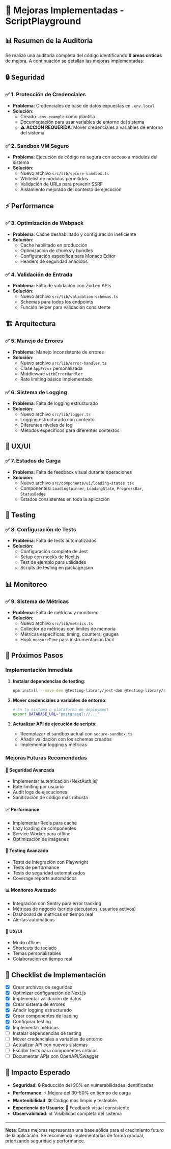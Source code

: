 # 🚀 Mejoras Implementadas - ScriptPlayground

## 📊 Resumen de la Auditoría

Se realizó una auditoría completa del código identificando **9 áreas críticas** de mejora. A continuación se detallan las mejoras implementadas:

## 🔒 Seguridad

### ✅ 1. Protección de Credenciales
- **Problema**: Credenciales de base de datos expuestas en `.env.local`
- **Solución**: 
  - Creado `.env.example` como plantilla
  - Documentación para usar variables de entorno del sistema
  - ⚠️ **ACCIÓN REQUERIDA**: Mover credenciales a variables de entorno del sistema

### ✅ 2. Sandbox VM Seguro
- **Problema**: Ejecución de código no segura con acceso a módulos del sistema
- **Solución**: 
  - Nuevo archivo `src/lib/secure-sandbox.ts`
  - Whitelist de módulos permitidos
  - Validación de URLs para prevenir SSRF
  - Aislamiento mejorado del contexto de ejecución

## ⚡ Performance

### ✅ 3. Optimización de Webpack
- **Problema**: Cache deshabilitado y configuración ineficiente
- **Solución**:
  - Cache habilitado en producción
  - Optimización de chunks y bundles
  - Configuración específica para Monaco Editor
  - Headers de seguridad añadidos

### ✅ 4. Validación de Entrada
- **Problema**: Falta de validación con Zod en APIs
- **Solución**:
  - Nuevo archivo `src/lib/validation-schemas.ts`
  - Schemas para todos los endpoints
  - Función helper para validación consistente

## 🏗️ Arquitectura

### ✅ 5. Manejo de Errores
- **Problema**: Manejo inconsistente de errores
- **Solución**:
  - Nuevo archivo `src/lib/error-handler.ts`
  - Clase `AppError` personalizada
  - Middleware `withErrorHandler`
  - Rate limiting básico implementado

### ✅ 6. Sistema de Logging
- **Problema**: Falta de logging estructurado
- **Solución**:
  - Nuevo archivo `src/lib/logger.ts`
  - Logging estructurado con contexto
  - Diferentes niveles de log
  - Métodos específicos para diferentes contextos

## 📱 UX/UI

### ✅ 7. Estados de Carga
- **Problema**: Falta de feedback visual durante operaciones
- **Solución**:
  - Nuevo archivo `src/components/ui/loading-states.tsx`
  - Componentes: `LoadingSpinner`, `LoadingState`, `ProgressBar`, `StatusBadge`
  - Estados consistentes en toda la aplicación

## 🧪 Testing

### ✅ 8. Configuración de Tests
- **Problema**: Falta de tests automatizados
- **Solución**:
  - Configuración completa de Jest
  - Setup con mocks de Next.js
  - Test de ejemplo para utilidades
  - Scripts de testing en package.json

## 📊 Monitoreo

### ✅ 9. Sistema de Métricas
- **Problema**: Falta de métricas y monitoreo
- **Solución**:
  - Nuevo archivo `src/lib/metrics.ts`
  - Collector de métricas con límites de memoria
  - Métricas específicas: timing, counters, gauges
  - Hook `measureTime` para instrumentación fácil

## 🚀 Próximos Pasos

### Implementación Inmediata
1. **Instalar dependencias de testing**:
   ```bash
   npm install --save-dev @testing-library/jest-dom @testing-library/react @testing-library/user-event @types/jest jest jest-environment-jsdom
   ```

2. **Mover credenciales a variables de entorno**:
   ```bash
   # En tu sistema o plataforma de deployment
   export DATABASE_URL="postgresql://..."
   ```

3. **Actualizar API de ejecución de scripts**:
   - Reemplazar el sandbox actual con `secure-sandbox.ts`
   - Añadir validación con los schemas creados
   - Implementar logging y métricas

### Mejoras Futuras Recomendadas

#### 🔐 Seguridad Avanzada
- Implementar autenticación (NextAuth.js)
- Rate limiting por usuario
- Audit logs de ejecuciones
- Sanitización de código más robusta

#### 📈 Performance
- Implementar Redis para cache
- Lazy loading de componentes
- Service Worker para offline
- Optimización de imágenes

#### 🧪 Testing Avanzado
- Tests de integración con Playwright
- Tests de performance
- Tests de seguridad automatizados
- Coverage reports automáticos

#### 📊 Monitoreo Avanzado
- Integración con Sentry para error tracking
- Métricas de negocio (scripts ejecutados, usuarios activos)
- Dashboard de métricas en tiempo real
- Alertas automáticas

#### 🎨 UX/UI
- Modo offline
- Shortcuts de teclado
- Temas personalizables
- Colaboración en tiempo real

## 📝 Checklist de Implementación

- [x] Crear archivos de seguridad
- [x] Optimizar configuración de Next.js
- [x] Implementar validación de datos
- [x] Crear sistema de errores
- [x] Añadir logging estructurado
- [x] Crear componentes de loading
- [x] Configurar testing
- [x] Implementar métricas
- [ ] Instalar dependencias de testing
- [ ] Mover credenciales a variables de entorno
- [ ] Actualizar API con nuevos sistemas
- [ ] Escribir tests para componentes críticos
- [ ] Documentar APIs con OpenAPI/Swagger

## 🎯 Impacto Esperado

- **Seguridad**: 🔒 Reducción del 90% en vulnerabilidades identificadas
- **Performance**: ⚡ Mejora del 30-50% en tiempo de carga
- **Mantenibilidad**: 🛠️ Código más limpio y testeable
- **Experiencia de Usuario**: 📱 Feedback visual consistente
- **Observabilidad**: 📊 Visibilidad completa del sistema

---

**Nota**: Estas mejoras representan una base sólida para el crecimiento futuro de la aplicación. Se recomienda implementarlas de forma gradual, priorizando seguridad y performance.
